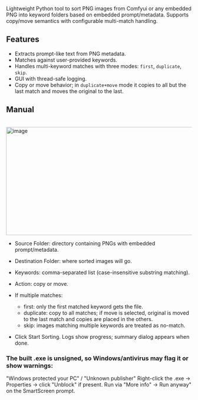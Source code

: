 Lightweight Python tool to sort PNG images from Comfyui or any embedded PNG into keyword folders based on embedded prompt/metadata. Supports copy/move semantics with configurable multi-match handling.

## Features
- Extracts prompt-like text from PNG metadata.
- Matches against user-provided keywords.
- Handles multi-keyword matches with three modes: `first`, `duplicate`, `skip`.
- GUI with thread-safe logging.
- Copy or move behavior; in `duplicate+move` mode it copies to all but the last match and moves the original to the last.

## Manual
<br>
<img width="592" height="294" alt="image" src="https://github.com/user-attachments/assets/40b6efa6-d504-4620-9c3e-41d881a12a86" />

- Source Folder: directory containing PNGs with embedded prompt/metadata.
- Destination Folder: where sorted images will go.
    
- Keywords: comma-separated list (case-insensitive substring matching).

- Action: copy or move.

- If multiple matches:
    - first: only the first matched keyword gets the file.
    - duplicate: copy to all matches; if move is selected, original is moved to the last match and copies are placed in the others.
    - skip: images matching multiple keywords are treated as no-match.

- Click Start Sorting. Logs show progress; summary dialog appears when done.



### The built .exe is unsigned, so Windows/antivirus may flag it or show warnings:

"Windows protected your PC" / "Unknown publisher"
Right-click the .exe → Properties → click "Unblock" if present.
Run via "More info" → Run anyway" on the SmartScreen prompt.
